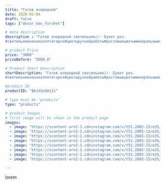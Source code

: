 ```yaml
---
title: "Готов очередной"
date: 2020-02-04
draft: false
tags: ["decor_kmv_furshet"]

# meta description
description : "Готов очередной светильник//- Букет роз.
#светильникназаказпятигорск#цветыручнойработы#ростовыецветыминеральныеводы#торшерыназаказ#цветынаоформление#цветыдлядек"

# product Price
price: "3000"
priceBefore: "3600.0"

# Product Short Description
shortDescription: "Готов очередной светильник//- Букет роз.
#светильникназаказпятигорск#цветыручнойработы#ростовыецветыминеральныеводы#торшерыназаказ#цветынаоформление#цветыдлядекора#интерьернаякомпозиция#оформлениевитрин#"

#product ID
productID: "B8Jd3o5Hi2i"

# type must be "products"
type: "products"

# product Images
# first image will be shown in the product page
images:
  - image: "https://scontent-arn2-1.cdninstagram.com/v/t51.2885-15/e35/p1080x1080/82964021_163655971742721_8167604140584410034_n.jpg?tp=1&_nc_ht=scontent-arn2-1.cdninstagram.com&_nc_cat=109&_nc_ohc=x1O6lcnhZQUAX-N2eiW&oh=277563e1bde9193cb13ca608742c42c2&oe=606A65AE&ig_cache_key=MjIzNjQ1MDA1MzU5ODEwOTk1Nw%3D%3D.2"
  - image: "https://scontent-arn2-2.cdninstagram.com/v/t51.2885-15/e35/p1080x1080/82894125_121456019390508_8677755644313538338_n.jpg?tp=1&_nc_ht=scontent-arn2-2.cdninstagram.com&_nc_cat=100&_nc_ohc=sJUVItPiQhUAX_Oz76Q&oh=06542ebddb9aefbcf654d376416c1fe7&oe=606C9291&ig_cache_key=MjIzNjQ1MDA1MzU3Mjk4OTU2Nw%3D%3D.2"
  - image: "https://scontent-arn2-1.cdninstagram.com/v/t51.2885-15/e35/p1080x1080/82523358_280894262876299_6287129887862881925_n.jpg?tp=1&_nc_ht=scontent-arn2-1.cdninstagram.com&_nc_cat=107&_nc_ohc=EZlYCmXDQCoAX_NIaw_&oh=9fff9627e887013df6420dca4915a450&oe=606BCD31&ig_cache_key=MjIzNjQ1MDA1MzU4MTMxNzQwOQ%3D%3D.2"
  - image: "https://scontent-arn2-1.cdninstagram.com/v/t51.2885-15/e35/p1080x1080/83631485_2536794056599366_5295056226176327348_n.jpg?tp=1&_nc_ht=scontent-arn2-1.cdninstagram.com&_nc_cat=110&_nc_ohc=ag3heXGOjQkAX_GR4PT&oh=31157220bcf51ef9dbe1a1b5935d9cb9&oe=6069C56B&ig_cache_key=MjIzNjQ1MDA1MzU4OTcyMjY5Mw%3D%3D.2"
  - image: "https://scontent-arn2-1.cdninstagram.com/v/t51.2885-15/e35/p1080x1080/83907109_865010433930274_3079139354323257826_n.jpg?tp=1&_nc_ht=scontent-arn2-1.cdninstagram.com&_nc_cat=110&_nc_ohc=ZPaIzjrou8UAX91-Sw-&oh=c17026de9d09b88f8b5da273d270bae2&oe=606BCB94&ig_cache_key=MjIzNjQ1MDA1MzUzOTM3OTM4NQ%3D%3D.2"
  - image: "https://scontent-arn2-1.cdninstagram.com/v/t51.2885-15/e35/p1080x1080/83318227_2984060411626549_7299481110890627041_n.jpg?tp=1&_nc_ht=scontent-arn2-1.cdninstagram.com&_nc_cat=101&_nc_ohc=eIenwxe5tX4AX_U2q6u&oh=239149ec7141d352745cd518c549e59b&oe=606C4863&ig_cache_key=MjIzNjQ1MDA1MzU2NDQ4NjU1Mw%3D%3D.2"
  - image: "https://scontent-arn2-1.cdninstagram.com/v/t51.2885-15/e35/p1080x1080/83893812_657642055058714_1590331562560932208_n.jpg?tp=1&_nc_ht=scontent-arn2-1.cdninstagram.com&_nc_cat=102&_nc_ohc=N1My_SZ5DDgAX_N2gO7&oh=e4e9d38f5b3d1c6e7d2e8caceb22f784&oe=606D7BEF&ig_cache_key=MjIzNjQ1MDA1MzU1NjExNTA3NA%3D%3D.2"
  - image: "https://scontent-arn2-1.cdninstagram.com/v/t51.2885-15/e35/p1080x1080/82809336_196762791716343_6206787127641094695_n.jpg?tp=1&_nc_ht=scontent-arn2-1.cdninstagram.com&_nc_cat=103&_nc_ohc=_bWjidVd6XMAX9eXDY1&oh=a8543e48953d5a97b8514edbacb2eff4&oe=606ACEA4&ig_cache_key=MjIzNjQ1MDA1MzU5ODAyMDQ1OA%3D%3D.2"

---
```

lorem
